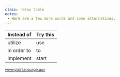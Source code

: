 ```yaml
---
class: relax table
notes:
 - Here are a few more words and some alternatives.
---
```


Instead of  | Try this
------------|---------
utilize     | use
in order to | to
implement   | start

<small><a href="http://www.plainlanguage.gov/howto/wordsuggestions/simplewords.cfm">www.plainlanguage.gov</a></small>